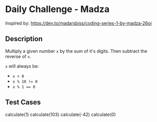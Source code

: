 # Daily Challenge - Madza
Inspired by: https://dev.to/madarsbiss/coding-series-1-by-madza-26oi

## Description
Multiply a given number `x` by the sum of it's digits. Then subtract the reverse of `x`.

`x` will always be:
* `x > 0`
* `x % 10 != 0`
* `x % 1 == 0`

## Test Cases
calculate(1)
calculate(103)
calculate(-42)
calculate(0)